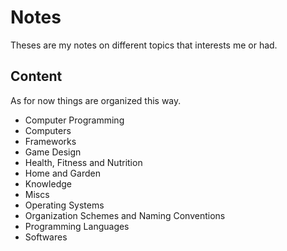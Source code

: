 # Notes

Theses are my notes on different topics that interests me or had.

## Content

As for now things are organized this way.

- Computer Programming
- Computers
- Frameworks
- Game Design
- Health, Fitness and Nutrition
- Home and Garden
- Knowledge
- Miscs
- Operating Systems
- Organization Schemes and Naming Conventions
- Programming Languages
- Softwares
